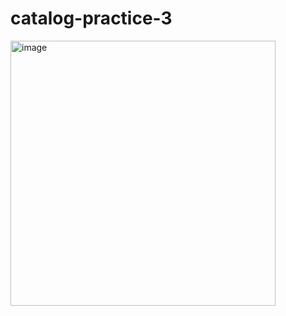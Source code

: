 # catalog-practice-3
<img width="424" alt="image" src="https://github.com/user-attachments/assets/101ad86b-589d-41b7-a422-ecd24668e723">
